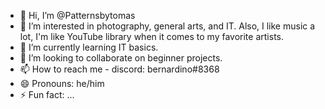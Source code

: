 - 👋 Hi, I’m @Patternsbytomas
- 👀 I’m interested in photography, general arts, and IT. Also, I like music a lot, I'm like YouTube library when it comes to my favorite artists. 
- 🌱 I’m currently learning IT basics. 
- 💞️ I’m looking to collaborate on beginner projects. 
- 📫 How to reach me - discord:  bernardino#8368
- 😄 Pronouns: he/him
- ⚡ Fun fact: ...

<!---
Patternsbytomas/Patternsbytomas is a ✨ special ✨ repository because its `README.md` (this file) appears on your GitHub profile.
You can click the Preview link to take a look at your changes.
--->
